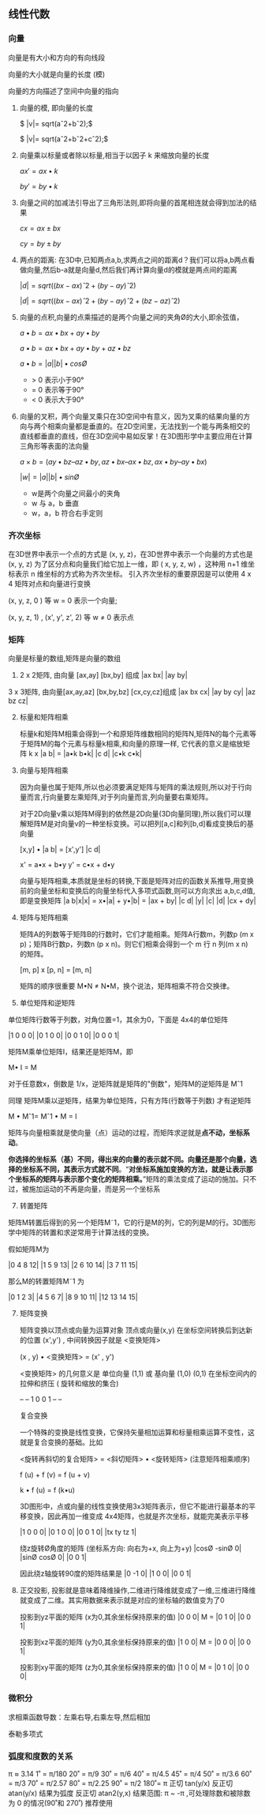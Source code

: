 ## 线性代数

### 向量

向量是有大小和方向的有向线段

向量的大小就是向量的长度 (模)

向量的方向描述了空间中向量的指向

1. 向量的模, 即向量的长度

   $ |v|= sqrt(aˆ2+bˆ2);$

   $    |v|= sqrt(aˆ2+bˆ2+cˆ2);$

   

2. 向量乘以标量或者除以标量,相当于以因子 k 来缩放向量的长度

   $ax'=ax•k$ 

   $by'=by•k$



3. 向量之间的加减法引导出了三角形法则,即将向量的首尾相连就会得到加法的结果

   $cx=ax ± bx$ 

   $cy=by ± by$
   
   

4. 两点的距离: 在3D中,已知两点a,b,求两点之间的距离d？我们可以将a,b两点看做向量,然后b-a就是向量d,然后我们再计算向量d的模就是两点间的距离

   $|d|= sqrt((bx-ax)ˆ2+(by-ay)ˆ2)$

   $|d|= sqrt((bx-ax)ˆ2+(by-ay)ˆ2+(bz-az)ˆ2)$



5. 向量的点积,向量的点乘描述的是两个向量之间的夹角Ø的大小,即余弦值，

   $a•b = ax•bx + ay•by$ 

   $a•b = ax•bx + ay•by + az•bz$

   $a•b =|a||b|•cosØ$

   * \> 0 表示小于90°
   * = 0 表示等于90°
   * < 0 表示大于90°



6. 向量的叉积，两个向量叉乘只在3D空间中有意义，因为叉乘的结果向量的方向与两个相乘向量都是垂直的。在2D空间里，无法找到一个能与两条相交的直线都垂直的直线，但在3D空间中易如反掌！在3D图形学中主要应用在计算三角形等表面的法向量

   $a × b = (ay • bz  – az • by , az • bx – ax • bz , ax • by – ay • bx)$

   $|w| = |a||b|• sinØ$

   * w是两个向量之间最小的夹角
   * w 与 a，b 垂直
   * w，a，b 符合右手定则



### 齐次坐标

在3D世界中表示一个点的方式是 (x, y, z)，在3D世界中表示一个向量的方式也是 (x, y, z)
为了区分点和向量我们给它加上一维，即 ( x, y, z, w) ，这种用 n+1 维坐标表示 n 维坐标的方式称为齐次坐标。
引入齐次坐标的重要原因是可以使用 4 x 4 矩阵对点和向量进行变换

(x, y, z, 0 ) 等 w = 0 表示一个向量;

(x, y, z, 1) , (x', y', z', 2) 等 w ≠ 0  表示点



### 矩阵  

向量是标量的数组,矩阵是向量的数组

1. 2 x 2矩阵, 由向量 [ax,ay] [bx,by] 组成
  |ax bx| 
  |ay by| 
       

  3 x 3矩阵, 由向量[ax,ay,az] [bx,by,bz] [cx,cy,cz]组成
  |ax  bx  cx| 
  |ay  by  cy| 
  |az  bz  cz| 
       
  
2. 标量和矩阵相乘

   标量k和矩阵M相乘会得到一个和原矩阵维数相同的矩阵N,矩阵N的每个元素等于矩阵M的每个元素与标量k相乘,和向量的原理一样, 它代表的意义是缩放矩阵
   k x |a b| = |a•k b•k|
         |c d|     |c•k c•k|

   

4. 向量与矩阵相乘

   因为向量也属于矩阵,所以也必须要满足矩阵与矩阵的乘法规则,所以对于行向量而言,行向量要左乘矩阵,对于列向量而言,列向量要右乘矩阵。

   对于2D向量v乘以矩阵M得到的依然是2D向量(3D向量同理),所以我们可以理解矩阵M是对向量v的一种坐标变换。可以把列[a,c]和列[b,d]看成变换后的基向量
   
   [x,y] • |a b| = [x',y']
              |c d|
   
   x' = a•x + b•y
   y' = c•x + d•y
   
    
   
   向量与矩阵相乘,本质就是坐标的转换,下面是矩阵对应的函数关系推导,用变换前的向量坐标和变换后的向量坐标代入多项式函数,则可以方向求出 a,b,c,d值,即是变换矩阵
   |a b|x|x| = x•|a| + y•|b| = |ax + by|
   |c d|  |y|        |c|        |d|    |cx + dy|
       
   
4. 矩阵与矩阵相乘

    矩阵A的列数等于矩阵B的行数时，它们才能相乘。矩阵A行数m，列数p (m x p)；矩阵B行数p，列数n (p x n)。则它们相乘会得到一个 m 行 n 列(m x n) 的矩阵。

    [m, p] x [p, n] = [m, n]

    矩阵的顺序很重要 M•N ≠ N•M，换个说法，矩阵相乘不符合交换律。

    

6. 单位矩阵和逆矩阵

  单位矩阵行数等于列数，对角位置=1，其余为0，下面是 4x4的单位矩阵
  
  |1   0   0   0| 
|0   1   0   0| 
  |0   0   1   0|
  |0   0   0   1| 
  
  矩阵M乘单位矩阵I，结果还是矩阵M，即 
  
  M• I = M
  
  对于任意数x，倒数是 1/x，逆矩阵就是矩阵的"倒数"，矩阵M的逆矩阵是 Mˆ1
  
  同理 矩阵M乘以逆矩阵，结果为单位矩阵，只有方阵(行数等于列数) 才有逆矩阵
  
  M • Mˆ1= Mˆ1 • M = I
  
  
  
  矩阵与向量相乘就是使向量（点）运动的过程，而矩阵求逆就是**点不动，坐标系动**。
  
  **你选择的坐标系（基）不同，得出来的向量的表示就不同。向量还是那个向量，选择的坐标系不同，其表示方式就不同**。“**对坐标系施加变换的方法，就是让表示那个坐标系的矩阵与表示那个变化的矩阵相乘。**”矩阵的乘法变成了运动的施加。只不过，被施加运动的不再是向量，而是另一个坐标系
  
    
  
7. 转置矩阵
  
  矩阵M转置后得到的另一个矩阵M˜1，它的行是M的列，它的列是M的行。3D图形学中矩阵的转置和求逆常用于计算法线的变换。
  
  假如矩阵M为
  
  |0   4    8   12| 
  |1   5    9   13| 
  |2   6   10  14|
  |3   7   11  15| 
  
  那么M的转置矩阵M˜1 为
  
  |0     1     2     3| 
  |4     5     6     7| 
  |8     9    10  11|
  |12  13  14   15| 
  
  
  
7. 矩阵变换

    矩阵变换以顶点或向量为运算对象
    顶点或向量(x,y) 在坐标空间转换后到达新的位置 (x',y') , 中间转换因子就是 <变换矩阵>

    (x , y) • <变换矩阵> = (x' , y')

    

    <变换矩阵> 的几何意义是 单位向量 (1,1) 或 基向量 (1,0) (0,1) 在坐标空间内的拉伸和挤压 ( 旋转和缩放的集合)

    –   –
    1   0
    0   1
    –   –

    

    复合变换

    一个特殊的变换是线性变换，它保持矢量相加运算和标量相乘运算不变性，这就是复合变换的基础。比如

     <旋转再斜切的复合矩阵> = <斜切矩阵> • <旋转矩阵> (注意矩阵相乘顺序)

    f (u) + f (v) = f (u + v)

    k • f (u) = f (k•u)

    

    3D图形中，点或向量的线性变换使用3x3矩阵表示，但它不能进行最基本的平移变换，因此再加一维变成 4x4矩阵，也就是齐次坐标，就能完美表示平移

    |1   0   0   0| 
    |0   1   0   0| 
    |0   0   1   0|
    |tx ty  tz   1| 

    

    绕z旋转Ø角度的矩阵 (坐标系方向: 向右为+x, 向上为+y)
    |cosØ  -sinØ    0|
    |sinØ   cosØ    0|
    |0         0           1|

    

    因此绕z轴旋转90度的矩阵结果是
    |0  -1   0|
    |1   0   0|
    |0   0   1|

    

8. 正交投影, 投影就是意味着降维操作,二维进行降维就变成了一维,三维进行降维就变成了二维。其实用数据来表示就是对应的坐标轴的数值变为了0

   投影到yz平面的矩阵 (x为0,其余坐标保持原来的值)
            |0  0  0|
    M = |0  1  0|
            |0  0  1|

   

    投影到xz平面的矩阵 (y为0,其余坐标保持原来的值)
            |1  0  0|
    M = |0  0  0|
            |0  0  1|

   

    投影到xy平面的矩阵 (z为0,其余坐标保持原来的值)
            |1  0  0|
    M = |0  1  0|
            |0  0  0|

### 微积分

求相乘函数导数：左乘右导,右乘左导,然后相加

泰勒多项式



### 弧度和度数的关系

π ≈ 3.14
1˚   = π/180
20˚ =  π/9
30˚ =  π/6
40˚ =  π/4.5
45˚ =  π/4
50˚ =  π/3.6
60˚ =  π/3
70˚ =  π/2.57
80˚ =  π/2.25
90˚ =  π/2
180˚= π 
正切 tan(y/x)
反正切 atan(y/x) 结果为弧度
反正切 atan2(y,x) 结果范围: π ~ -π ,可处理除数和被除数为 0 的情况(90˚和 270˚) 推荐使用
